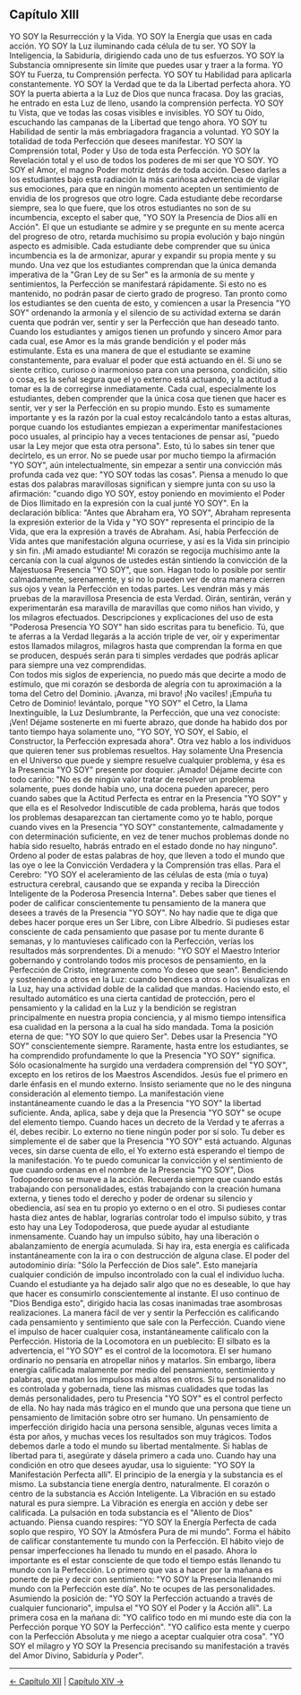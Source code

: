 ## Capítulo XIII

YO SOY la Resurrección y la Vida.
YO SOY la Energía que usas en cada acción.
YO SOY la Luz iluminando cada célula de tu ser.
YO SOY la Inteligencia, la Sabiduría, dirigiendo cada uno de tus esfuerzos.
YO SOY la Substancia omnipresente sin límite que puedes usar y traer a la forma.
YO SOY tu Fuerza, tu Comprensión perfecta.
YO SOY tu Habilidad para aplicarla constantemente.
YO SOY la Verdad que te da la Libertad perfecta ahora.
YO SOY la puerta abierta a la Luz de Dios que nunca fracasa.
Doy las gracias, he entrado en esta Luz de lleno, usando la comprensión perfecta.
YO SOY tu Vista, que ve todas las cosas visibles e invisibles.
YO SOY tu Oído, escuchando las campanas de la Libertad que tengo ahora.
YO SOY tu Habilidad de sentir la más embriagadora fragancia a voluntad.
YO SOY la totalidad de toda Perfección que desees manifestar.
YO SOY la Comprensión total, Poder y Uso de toda esta Perfección.
YO SOY la Revelación total y el uso de todos los poderes de mi ser que YO SOY.
YO SOY el Amor, el magno Poder motriz detrás de toda acción.
Deseo darles a los estudiantes bajo esta radiación la más cariñosa advertencia de vigilar sus emociones, para que en ningún momento acepten un sentimiento de envidia de los progresos que otro logre. Cada estudiante debe recordarse siempre, sea lo que fuere, que los otros estudiantes no son de su incumbencia, excepto el saber que, "YO SOY la Presencia de Dios allí en Acción".
El que un estudiante se admire y se pregunte en su mente acerca del progreso de otro, retarda muchísimo su propia evolución y bajo ningún aspecto es admisible.
Cada estudiante debe comprender que su única incumbencia es la de armonizar, apurar y expandir su propia mente y su mundo. Una vez que los estudiantes comprendan que la única demanda imperativa de la "Gran Ley de su Ser" es la armonía de su mente y sentimientos, la Perfección se manifestará rápidamente. Si esto no es mantenido, no podrán pasar de cierto grado de progreso.
Tan pronto como los estudiantes se den cuenta de esto, y comiencen a usar la Presencia "YO SOY" ordenando la armonía y el silencio de su actividad externa se darán cuenta que podrán ver, sentir y ser la Perfección que han deseado tanto. Cuando los estudiantes y amigos tienen un profundo y sincero Amor para cada cual, ese Amor es la más grande bendición y el poder más estimulante. Esta es una manera de que el estudiante se examine constantemente, para evaluar el poder que está actuando en él.
Si uno se siente crítico, curioso o inarmonioso para con una persona, condición, sitio o cosa, es la señal segura que el yo externo está actuando, y la actitud a tomar es la de corregirse inmediatamente.
Cada cual, especialmente los estudiantes, deben comprender que la única cosa que tienen que hacer es sentir, ver y ser la Perfección en su propio mundo.
Esto es sumamente importante y es la razón por la cual estoy recalcándolo tanto a estas alturas, porque cuando los estudiantes empiezan a experimentar manifestaciones poco usuales, al principio hay a veces tentaciones de pensar así, "puedo usar la Ley mejor que esta otra persona". Esto, tú lo sabes sin tener que decírtelo, es un error.
No se puede usar por mucho tiempo la afirmación "YO SOY", aún intelectualmente, sin empezar a sentir una convicción más profunda cada vez que: "YO SOY todas las cosas". Piensa a menudo lo que estas dos palabras maravillosas significan y siempre junta con su uso la afirmación: "cuando digo YO SOY, estoy poniendo en movimiento el Poder de Dios Ilimitado en la expresión con la cual junté YO SOY". En la declaración bíblica: "Antes que Abraham era, YO SOY", Abraham representa la expresión exterior de la Vida y "YO SOY" representa el principio de la Vida, que era la expresión a través de Abraham. Así, había Perfección de Vida antes que manifestación alguna ocurriese, y así es la Vida sin principio y sin fin.
¡Mi amado estudiante! Mi corazón se regocija muchísimo ante la cercanía con la cual algunos de ustedes están sintiendo la convicción de la Majestuosa Presencia "YO SOY", que son. Hagan todo lo posible por sentir calmadamente, serenamente, y si no lo pueden ver de otra manera cierren sus ojos y vean la Perfección en todas partes. Les vendrán más y más pruebas de la maravillosa Presencia de esta Verdad. Oirán, sentirán, verán y experimentarán esa maravilla de maravillas que como niños han vivido, y los milagros efectuados.
Descripciones y explicaciones del uso de esta "Poderosa Presencia YO SOY" han sido escritas para tu beneficio. Tú, que te aferras a la Verdad llegarás a la acción triple de ver, oír y experimentar estos llamados milagros, milagros hasta que comprendan la forma en que se producen, después serán para ti simples verdades que podrás aplicar para siempre una vez comprendidas.   
Con todos mis siglos de experiencia, no puedo más que decirte a modo de estímulo, que mi corazón se desborda de alegría con tu aproximación a la toma del Cetro del Dominio. ¡Avanza, mi bravo! ¡No vaciles! ¡Empuña tu Cetro de Dominio! levántalo, porque "YO SOY" el Cetro, la Llama Inextinguible, la Luz Deslumbrante, la Perfección, que una vez conociste: ¡Ven! Déjame sostenerte en mi fuerte abrazo, que donde ha habido dos por tanto tiempo haya solamente uno, "YO SOY, YO SOY, el Sabio, el Constructor, la Perfección expresada ahora".
Otra vez hablo a los individuos que quieren tener sus problemas resueltos. Hay solamente Una Presencia en el Universo que puede y siempre resuelve cualquier problema, y ésa es la Presencia "YO SOY" presente por doquier. ¡Amado! Déjame decirte con todo cariño: "No es de ningún valor tratar de resolver un problema solamente, pues donde había uno, una docena pueden aparecer, pero cuando sabes que la Actitud Perfecta es entrar en la Presencia "YO SOY" y que ella es el Resolvedor Indiscutible de cada problema, harás que todos los problemas desaparezcan tan ciertamente como yo te hablo, porque cuando vives en la Presencia "YO SOY" constantemente, calmadamente y con determinación suficiente, en vez de tener muchos problemas donde no había sido resuelto, habrás entrado en el estado donde no hay ninguno".
Ordeno al poder de estas palabras de hoy, que lleven a todo el mundo que las oye o lee la Convicción Verdadera y la Comprensión tras ellas.
Para el Cerebro: "YO SOY el aceleramiento de las células de esta (mía o tuya) estructura cerebral, causando que se expanda y reciba la Dirección Inteligente de la Poderosa Presencia Interna".
Debes saber que tienes el poder de calificar conscientemente tu pensamiento de la manera que desees a través de la Presencia "YO SOY". No hay nadie que te diga que debes hacer porque eres un Ser Libre, con Libre Albedrío. Si pudieses estar consciente de cada pensamiento que pasase por tu mente durante 6 semanas, y lo mantuvieses calificado con la Perfección, verías los resultados más sorprendentes. Di a menudo: "YO SOY el Maestro Interior gobernando y controlando todos mis procesos de pensamiento, en la Perfección de Cristo, íntegramente como Yo deseo que sean".
Bendiciendo y sosteniendo a otros en la Luz: cuando bendices a otros o los visualizas en la Luz, hay una actividad doble de la calidad que mandas. Haciendo esto, el resultado automático es una cierta cantidad de protección, pero el pensamiento y la calidad en la Luz y la bendición se registran principalmente en nuestra propia conciencia, y al mismo tiempo intensifica esa cualidad en la persona a la cual ha sido mandada.
Toma la posición eterna de que: "YO SOY lo que quiero Ser". Debes usar la Presencia "YO SOY" conscientemente siempre. Raramente, hasta entre los estudiantes, se ha comprendido profundamente lo que la Presencia "YO SOY" significa. Sólo ocasionalmente ha surgido una verdadera comprensión del "YO SOY", excepto en los retiros de los Maestros Ascendidos. Jesús fue el primero en darle énfasis en el mundo externo. Insisto seriamente que no le des ninguna consideración al elemento tiempo. La manifestación viene instantáneamente cuando le das a la Presencia "YO SOY" la libertad suficiente. 
Anda, aplica, sabe y deja que la Presencia "YO SOY" se ocupe del elemento tiempo.
Cuando haces un decreto de la Verdad y te aferras a él, debes recibir. Lo externo no tiene ningún poder por sí solo. Tu deber es simplemente el de saber que la Presencia "YO SOY" está actuando.
Algunas veces, sin darse cuenta de ello, el Yo externo está esperando el tiempo de la manifestación.
Yo te puedo comunicar la convicción y el sentimiento de que cuando ordenas en el nombre de la Presencia "YO SOY", Dios Todopoderoso se mueve a la acción. Recuerda siempre que cuando estás trabajando con personalidades, estás trabajando con la creación humana externa, y tienes todo el derecho y poder de ordenar su silencio y obediencia, así sea en tu propio yo externo o en el otro.
Si pudieses contar hasta diez antes de hablar, lograrías controlar todo el impulso súbito, y tras esto hay una Ley Todopoderosa, que puede ayudar al estudiante inmensamente. Cuando hay un impulso súbito, hay una liberación o abalanzamiento de energía acumulada. Si hay ira, esta energía es calificada instantáneamente con la ira o con destrucción de alguna clase.
El poder del autodominio diría: "Sólo la Perfección de Dios sale". Esto manejaría cualquier condición de impulso incontrolado con la cual el individuo lucha. Cuando el estudiante ya ha dejado salir algo que no es deseable, lo que hay que hacer es consumirlo conscientemente al instante.
El uso continuo de "Dios Bendiga esto", dirigido hacia las cosas inanimadas trae asombrosas realizaciones. La manera fácil de ver y sentir la Perfección es calificando cada pensamiento y sentimiento que sale con la Perfección. Cuando viene el impulso de hacer cualquier cosa, instantáneamente califícalo con la Perfección.
Historia de la Locomotora en un pueblecito: El silbato es la advertencia, el "YO SOY" es el control de la locomotora.
El ser humano ordinario no pensaría en atropellar niños y matarlos. Sin embargo, libera energía calificada malamente por medio del pensamiento, sentimiento y palabras, que matan los impulsos más altos en otros. Si tu personalidad no es controlada y gobernada, tiene las mismas cualidades que todas las demás personalidades, pero tu Presencia "YO SOY" es el control perfecto de ella.
No hay nada más trágico en el mundo que una persona que tiene un pensamiento de limitación sobre otro ser humano. Un pensamiento de imperfección dirigido hacia una persona sensible, algunas veces limita a ésta por años, y muchas veces los resultados son muy trágicos. Todos debemos darle a todo el mundo su libertad mentalmente. Si hablas de libertad para ti, asegúrate y dásela primero a cada uno. Cuando hay una condición en otro que desees ayudar, usa lo siguiente: "YO SOY la Manifestación Perfecta allí".
El principio de la energía y la substancia es el mismo. La substancia tiene energía dentro, naturalmente. El corazón o centro de la substancia es Acción Inteligente. La Vibración en su estado natural es pura siempre. La Vibración es energía en acción y debe ser calificada.
La pulsación en toda substancia es el "Aliento de Dios" actuando. Piensa cuando respires: "YO SOY la Energía Perfecta de cada soplo que respiro, YO SOY la Atmósfera Pura de mi mundo".
Forma el hábito de calificar constantemente tu mundo con la Perfección. El hábito viejo de pensar imperfecciones ha llenado tu mundo en el pasado. Ahora lo importante es el estar consciente de que todo el tiempo estás llenando tu mundo con la Perfección. Lo primero que vas a hacer por la mañana es ponerte de pie y decir con sentimiento: "YO SOY la Presencia llenando mi mundo con la Perfección este día".
No te ocupes de las personalidades.
Asumiendo la posición de: "YO SOY la Perfección actuando a través de cualquier funcionario", impulsa el "YO SOY el Poder y la Acción allí".
La primera cosa en la mañana di: "YO califico todo en mi mundo este día con la Perfección porque YO SOY la Perfección". "YO califico esta mente y cuerpo con la Perfección Absoluta y me niego a aceptar cualquier otra cosa".
"YO SOY el milagro y YO SOY la Presencia precisando su manifestación a través del Amor Divino, Sabiduría y Poder".

---
[← Capítulo XII](/Capitulos/12_capitulo_12.md) | [Capítulo XIV →](/Capitulos/14_capitulo_14.md)